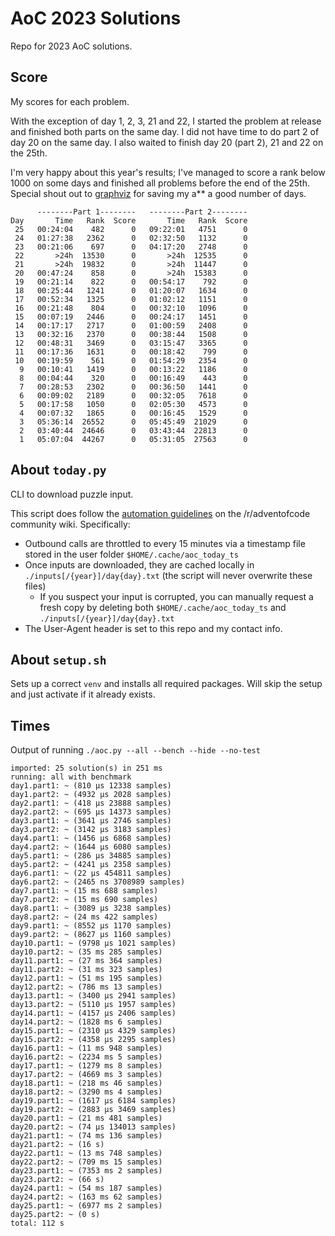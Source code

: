 # AoC 2023 Solutions

Repo for 2023 AoC solutions.

## Score

My scores for each problem.

With the exception of day 1, 2, 3, 21 and 22, I started the problem at release and finished both parts on the same day. I did not have time to do part 2 of day 20 on the same day. I also waited to finish day 20 (part 2), 21 and 22 on the 25th.

I'm very happy about this year's results; I've managed to score a rank below 1000 on some days and finished all problems before the end of the 25th. Special shout out to [graphviz](https://pypi.org/project/graphviz/) for saving my a\*\* a good number of days.

```
      --------Part 1--------   --------Part 2--------
Day       Time   Rank  Score       Time   Rank  Score
 25   00:24:04    482      0   09:22:01   4751      0
 24   01:27:38   2362      0   02:32:50   1132      0
 23   00:21:06    697      0   04:17:20   2748      0
 22       >24h  13530      0       >24h  12535      0
 21       >24h  19832      0       >24h  11447      0
 20   00:47:24    858      0       >24h  15383      0
 19   00:21:14    822      0   00:54:17    792      0
 18   00:25:44   1241      0   01:20:07   1634      0
 17   00:52:34   1325      0   01:02:12   1151      0
 16   00:21:48    804      0   00:32:10   1096      0
 15   00:07:19   2446      0   00:24:17   1451      0
 14   00:17:17   2717      0   01:00:59   2408      0
 13   00:32:16   2370      0   00:38:44   1508      0
 12   00:48:31   3469      0   03:15:47   3365      0
 11   00:17:36   1631      0   00:18:42    799      0
 10   00:19:59    561      0   01:54:29   2354      0
  9   00:10:41   1419      0   00:13:22   1186      0
  8   00:04:44    320      0   00:16:49    443      0
  7   00:28:53   2302      0   00:36:50   1441      0
  6   00:09:02   2189      0   00:32:05   7618      0
  5   00:17:58   1050      0   02:05:30   4573      0
  4   00:07:32   1865      0   00:16:45   1529      0
  3   05:36:14  26552      0   05:45:49  21029      0
  2   03:40:44  24646      0   03:43:44  22813      0
  1   05:07:04  44267      0   05:31:05  27563      0
```



## About `today.py`
CLI to download puzzle input.

This script does follow the [automation guidelines](https://www.reddit.com/r/adventofcode/wiki/faqs/automation) on the /r/adventofcode community wiki. Specifically:
- Outbound calls are throttled to every 15 minutes via a timestamp file stored in the user folder `$HOME/.cache/aoc_today_ts`
- Once inputs are downloaded, they are cached locally in `./inputs[/{year}]/day{day}.txt` (the script will never overwrite these files)
  - If you suspect your input is corrupted, you can manually request a fresh copy by deleting both `$HOME/.cache/aoc_today_ts` and `./inputs[/{year}]/day{day}.txt`
- The User-Agent header is set to this repo and my contact info.

## About `setup.sh`
Sets up a correct `venv` and installs all required packages. Will skip the setup and just activate if it already exists.

## Times
Output of running `./aoc.py --all --bench --hide --no-test`

```
imported: 25 solution(s) in 251 ms
running: all with benchmark
day1.part1: ~ (810 μs 12338 samples)
day1.part2: ~ (4932 μs 2028 samples)
day2.part1: ~ (418 μs 23888 samples)
day2.part2: ~ (695 μs 14373 samples)
day3.part1: ~ (3641 μs 2746 samples)
day3.part2: ~ (3142 μs 3183 samples)
day4.part1: ~ (1456 μs 6868 samples)
day4.part2: ~ (1644 μs 6080 samples)
day5.part1: ~ (286 μs 34885 samples)
day5.part2: ~ (4241 μs 2358 samples)
day6.part1: ~ (22 μs 454811 samples)
day6.part2: ~ (2465 ns 3708989 samples)
day7.part1: ~ (15 ms 688 samples)
day7.part2: ~ (15 ms 690 samples)
day8.part1: ~ (3089 μs 3238 samples)
day8.part2: ~ (24 ms 422 samples)
day9.part1: ~ (8552 μs 1170 samples)
day9.part2: ~ (8627 μs 1160 samples)
day10.part1: ~ (9798 μs 1021 samples)
day10.part2: ~ (35 ms 285 samples)
day11.part1: ~ (27 ms 364 samples)
day11.part2: ~ (31 ms 323 samples)
day12.part1: ~ (51 ms 195 samples)
day12.part2: ~ (786 ms 13 samples)
day13.part1: ~ (3400 μs 2941 samples)
day13.part2: ~ (5110 μs 1957 samples)
day14.part1: ~ (4157 μs 2406 samples)
day14.part2: ~ (1828 ms 6 samples)
day15.part1: ~ (2310 μs 4329 samples)
day15.part2: ~ (4358 μs 2295 samples)
day16.part1: ~ (11 ms 948 samples)
day16.part2: ~ (2234 ms 5 samples)
day17.part1: ~ (1279 ms 8 samples)
day17.part2: ~ (4669 ms 3 samples)
day18.part1: ~ (218 ms 46 samples)
day18.part2: ~ (3290 ms 4 samples)
day19.part1: ~ (1617 μs 6184 samples)
day19.part2: ~ (2883 μs 3469 samples)
day20.part1: ~ (21 ms 481 samples)
day20.part2: ~ (74 μs 134013 samples)
day21.part1: ~ (74 ms 136 samples)
day21.part2: ~ (16 s)
day22.part1: ~ (13 ms 748 samples)
day22.part2: ~ (709 ms 15 samples)
day23.part1: ~ (7353 ms 2 samples)
day23.part2: ~ (66 s)
day24.part1: ~ (54 ms 187 samples)
day24.part2: ~ (163 ms 62 samples)
day25.part1: ~ (6977 ms 2 samples)
day25.part2: ~ (0 s)
total: 112 s
```
